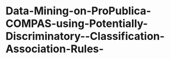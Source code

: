 # Data-Mining-on-ProPublica-COMPAS-using-Potentially-Discriminatory--Classification-Association-Rules-

